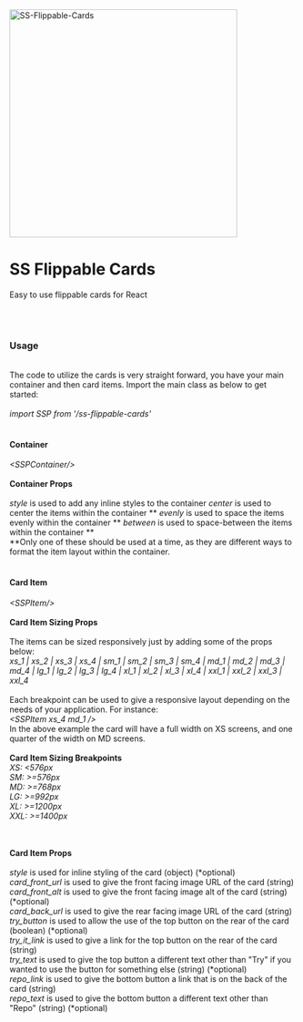 <img src="https://i.ibb.co/ysKnYHD/SS-Flippable-Cards.png" alt="SS-Flippable-Cards" style="width: 400px; height: auto;">
<br/>
<h1>SS Flippable Cards</h1>
<p>Easy to use flippable cards for React </p>
<br/>
<br/>
<h3>Usage</h3>
<br/>
The code to utilize the cards is very straight forward, you have your main container and then card items. Import the main class as below to get started:
<br/>
<br/>
<i>import SSP from '/ss-flippable-cards'</i>
<br/>
<br/>
<h4>Container</h4>
<i>&lt;SSPContainer/&gt;</i>
<br/>
<br/>
<b>Container Props</b>
<br/>
<br/>
<i>style</i> is used to add any inline styles to the container
<i>center</i> is used to center the items within the container **
<i>evenly</i> is used to space the items evenly within the container **
<i>between</i> is used to space-between the items within the container **
<br/>
**Only one of these should be used at a time, as they are different ways to format the item layout within the container.
<br/>
<br/>
<h4>Card Item</h4>
<i>&lt;SSPItem/&gt;</i>
<br/>
<br/>
<b>Card Item Sizing Props</b>
<br/>
<br/>
The items can be sized responsively just by adding some of the props below:
<br/>
<i>xs_1 | xs_2 | xs_3 | xs_4 | sm_1 | sm_2 | sm_3 | sm_4 | md_1 | md_2 | md_3 |
md_4 | lg_1 | lg_2 | lg_3 | lg_4 | xl_1 | xl_2 | xl_3 | xl_4 | xxl_1 | xxl_2 |
xxl_3 | xxl_4</i>
<br/>
<br/>
Each breakpoint can be used to give a responsive layout depending on the needs of your application. For instance:
<br/>
<i>&lt;SSPItem xs_4 md_1 /&gt;</i>
<br/>
In the above example the card will have a full width on XS screens, and one quarter of the width on MD screens.
<br/>
<br/>
<b>Card Item Sizing Breakpoints</b>
<br/>
<i>
XS: &lt;576px <br/>
SM: &gt;=576px <br/>
MD: &gt;=768px <br/>
LG: &gt;=992px <br/>
XL: &gt;=1200px <br/>
XXL: &gt;=1400px <br/>
</i>
<br/>
<br/>

<b>Card Item Props</b>
<br/>
<br/>
<i>style</i> is used for inline styling of the card (object) (*optional) <br/>
<i>card_front_url</i> is used to give the front facing image URL of the card (string) <br/>
<i>card_front_alt</i> is used to give the front facing image alt of the card (string) (*optional) <br/>
<i>card_back_url</i> is used to give the rear facing image URL of the card (string) <br/>
<i>try_button</i> is used to allow the use of the top button on the rear of the card (boolean) (*optional) <br/>
<i>try_it_link</i> is used to give a link for the top button on the rear of the card (string) <br/>
<i>try_text</i> is used to give the top button a different text other than "Try" if you wanted to use the button for something else (string) (*optional) <br/>
<i>repo_link</i> is used to give the bottom button a link that is on the back of the card (string) <br/>
<i>repo_text</i> is used to give the bottom button a different text other than "Repo" (string) (*optional) <br/>